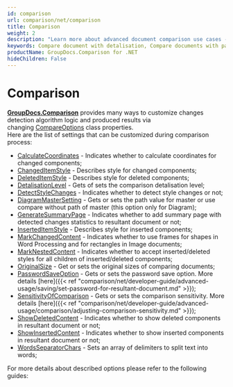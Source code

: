 ```yaml
---
id: comparison
url: comparison/net/comparison
title: Comparison
weight: 2
description: "Learn more about advanced document comparison use cases - how to adjust comparison detalisation level, get changed elements coordinates, detect style detection and many more using GroupDocs.Comparison for .NET"
keywords: Compare document with detalisation, Compare documents with password
productName: GroupDocs.Comparison for .NET
hideChildren: False
---
```

# Comparison 

[**GroupDocs.Comparison**](https://products.groupdocs.com/comparison/net) provides many ways to customize changes detection algorithm logic and produced results via changing [CompareOptions](https://apireference.groupdocs.com/comparison/net/groupdocs.comparison.options/compareoptions) class properties.   
Here are the list of settings that can be customized during comparison process:

*   [CalculateCoordinates](https://apireference.groupdocs.com/comparison/net/groupdocs.comparison.options/compareoptions/properties/calculatecoordinates) - Indicates whether to calculate coordinates for changed components;
*   [ChangedItemStyle](https://apireference.groupdocs.com/comparison/net/groupdocs.comparison.options/compareoptions/properties/changeditemstyle) - Describes style for changed components;
*   [DeletedItemStyle](https://apireference.groupdocs.com/comparison/net/groupdocs.comparison.options/compareoptions/properties/deleteditemstyle) - Describes style for deleted components;
*   [DetalisationLevel](https://apireference.groupdocs.com/comparison/net/groupdocs.comparison.options/compareoptions/properties/detalisationlevel) - Gets of sets the comparison detalisation level;
*   [DetectStyleChanges](https://apireference.groupdocs.com/comparison/net/groupdocs.comparison.options/compareoptions/properties/detectstylechanges) - Indicates whether to detect style changes or not;
*   [DiagramMasterSetting](https://apireference.groupdocs.com/comparison/net/groupdocs.comparison.options/compareoptions/properties/diagrammastersetting) - Gets or sets the path value for master or use compare without path of master (this option only for Diagram);
*   [GenerateSummaryPage](https://apireference.groupdocs.com/comparison/net/groupdocs.comparison.options/compareoptions/properties/generatesummarypage) - Indicates whether to add summary page with detected changes statistics to resultant document or not;
*   [InsertedItemStyle](https://apireference.groupdocs.com/comparison/net/groupdocs.comparison.options/compareoptions/properties/inserteditemstyle) - Describes style for inserted components;
*   [MarkChangedContent](https://apireference.groupdocs.com/comparison/net/groupdocs.comparison.options/compareoptions/properties/markchangedcontent) - Indicates whether to use frames for shapes in Word Processing and for rectangles in Image documents;
*   [MarkNestedContent](https://apireference.groupdocs.com/comparison/net/groupdocs.comparison.options/compareoptions/properties/marknestedcontent) - Indicates whether to accept inserted/deleted styles for all children of inserted/deleted components;
*   [OriginalSize](https://apireference.groupdocs.com/comparison/net/groupdocs.comparison.options/compareoptions/properties/originalsize) - Get or sets the original sizes of comparing documents;
*   [PasswordSaveOption](https://apireference.groupdocs.com/comparison/net/groupdocs.comparison.options/compareoptions/properties/passwordsaveoption) - Gets or sets the password save option. More details [here]({{< ref "comparison/net/developer-guide/advanced-usage/saving/set-password-for-resultant-document.md" >}});
*   [SensitivityOfComparison](https://apireference.groupdocs.com/comparison/net/groupdocs.comparison.options/compareoptions/properties/sensitivityofcomparison) - Gets or sets the comparison sensitivity. More details [here]({{< ref "comparison/net/developer-guide/advanced-usage/comparison/adjusting-comparison-sensitivity.md" >}});
*   [ShowDeletedContent](https://apireference.groupdocs.com/comparison/net/groupdocs.comparison.options/compareoptions/properties/showdeletedcontent) - Indicates whether to show deleted components in resultant document or not;
*   [ShowInsertedContent](https://apireference.groupdocs.com/comparison/net/groupdocs.comparison.options/compareoptions/properties/showinsertedcontent "ShowInsertedContent Property ") - Indicates whether to show inserted components in resultant document or not;
*   [WordsSeparatorChars](https://apireference.groupdocs.com/comparison/net/groupdocs.comparison.options/compareoptions/properties/wordsseparatorchars) - Sets an array of delimiters to split text into words;

For more details about described options please refer to the following guides:
